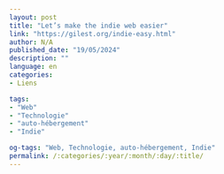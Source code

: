 ```yaml
---
layout: post
title: "Let’s make the indie web easier"
link: "https://gilest.org/indie-easy.html"
author: N/A
published_date: "19/05/2024"
description: ""
language: en
categories:
- Liens

tags:
- "Web"
- "Technologie"
- "auto-hébergement"
- "Indie"

og-tags: "Web, Technologie, auto-hébergement, Indie"
permalink: /:categories/:year/:month/:day/:title/
---
```

